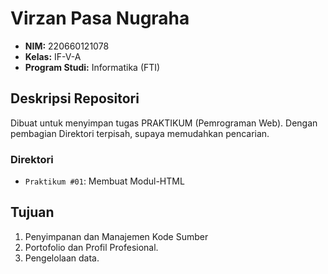 # Virzan Pasa Nugraha

- **NIM:** 220660121078
- **Kelas:** IF-V-A
- **Program Studi:** Informatika (FTI)

## Deskripsi Repositori
Dibuat untuk menyimpan tugas PRAKTIKUM (Pemrograman Web). Dengan pembagian Direktori terpisah, supaya memudahkan pencarian.

### Direktori
- `Praktikum #01`: Membuat Modul-HTML

## Tujuan
1. Penyimpanan dan Manajemen Kode Sumber
2. Portofolio dan Profil Profesional.
3. Pengelolaan data.